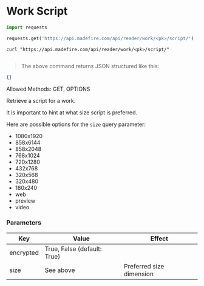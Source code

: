 # Work Script

```python
import requests

requests.get('https://api.madefire.com/api/reader/work/<pk>/script/')
```

```shell
curl "https://api.madefire.com/api/reader/work/<pk>/script/"
```

```javascript
```

> The above command returns JSON structured like this:

```json
{}
```

Allowed Methods: GET, OPTIONS

Retrieve a script for a work.

It is important to hint at what size script is preferred.

Here are possible options for the `size` query parameter:

- 1080x1920
- 858x6144
- 858x2048
- 768x1024
- 720x1280
- 432x768
- 320x568
- 320x480
- 180x240
- web
- preview
- video

### Parameters

Key | Value | Effect
--- | ---- | -----
encrypted | True, False (default: True) |
size | See above | Preferred size dimension
